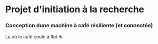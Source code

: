 # Projet d'initiation à la recherche
### Conception dune machine à café résiliente (et connectée)

Là où le café coule à flot ☕
